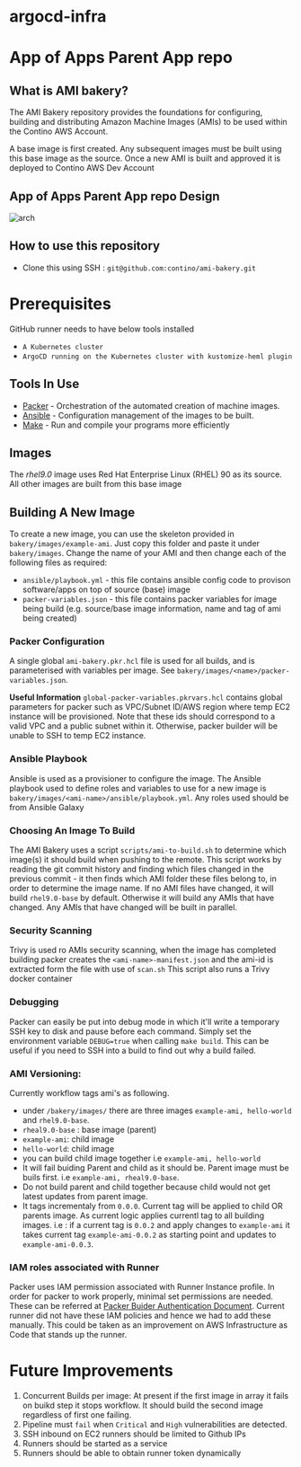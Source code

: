 # argocd-infra

# App of Apps Parent App repo

## What is AMI bakery?
The AMI Bakery repository provides the foundations for configuring, building and distributing Amazon Machine Images (AMIs) to be used within the Contino AWS Account.

A base image is first created. Any subsequent images must be built using this base image as the source. Once a new AMI is built and approved it is deployed to Contino AWS Dev Account

## App of Apps Parent App repo Design

![arch](assets/AMI-bakery-steps.svg)

## How to use this repository 
- Clone this using SSH : ```git@github.com:contino/ami-bakery.git```


# Prerequisites 
GitHub runner needs to have below tools installed 

* `A Kubernetes cluster`
* `ArgoCD running on the Kubernetes cluster with kustomize-heml plugin`


## Tools In Use
* [Packer](https://packer.io) - Orchestration of the automated creation of machine images.
* [Ansible](https://ansible.com) - Configuration management of the images to be built.
* [Make](https://www.gnu.org/software/make/manual/make.html) - Run and compile your programs more efficiently

## Images
The *rhel9.0* image uses Red Hat Enterprise Linux (RHEL) 90 as its source. 
All other images are built from this base image


## Building A New Image
To create a new image, you can use the skeleton provided in `bakery/images/example-ami`. Just copy this  folder and paste it under `bakery/images`. Change the name of your AMI and then change each of the following files as required:
* `ansible/playbook.yml` - this file contains ansible config code to provison software/apps on top of source (base) image
* `packer-variables.json` - this file contains packer variables for image being build (e.g. source/base image information, name and tag of ami being created)

### Packer Configuration
A single global `ami-bakery.pkr.hcl` file is used for all builds, and is parameterised with variables per image. See `bakery/images/<name>/packer-variables.json`.

**Useful Information** 
`global-packer-variables.pkrvars.hcl` contains global parameters for packer such as VPC/Subnet ID/AWS region where temp EC2 instance will be provisioned. Note that these ids should correspond to a valid VPC and a public subnet within it. Otherwise, packer builder will be unable to SSH to temp EC2 instance.


### Ansible Playbook
Ansible is used as a provisioner to configure the image. The Ansible playbook used to define roles and variables to use for a new image is `bakery/images/<ami-name>/ansible/playbook.yml`. Any roles used should be from Ansible Galaxy

### Choosing An Image To Build
The AMI Bakery uses a script `scripts/ami-to-build.sh` to determine which image(s) it should build when pushing to the remote. This script works by reading the git commit history and finding which files changed in the previous commit - it then finds which AMI folder these files belong to, in order to determine the image name.
If no AMI files have changed, it will build `rhel9.0-base` by default. Otherwise it will build any AMIs that have changed.
Any AMIs that have changed will be built in parallel.

### Security Scanning
Trivy is used ro AMIs security scanning, when the image has completed building packer creates the `<ami-name>-manifest.json` and the ami-id is extracted form the file with use of `scan.sh`
This script also runs a Trivy docker container 

### Debugging
Packer can easily be put into debug mode in which it'll write a temporary SSH key to disk and pause before each command. Simply set the environment variable `DEBUG=true` when calling `make build`. This can be useful if you need to SSH into a build to find out why a build failed.

### AMI Versioning:

Currently workflow tags ami's as following.
-   under `/bakery/images/` there are three images `example-ami, hello-world` and `rhel9.0-base`.
-   `rheal9.0-base` : base image (parent)
-   `example-ami`: child image
-   `hello-world`: child image
- you can build child image together i.e `example-ami, hello-world`
- It will fail buiding Parent and child as it should be. Parent image must be buils first.
 i.e `example-ami, rheal9.0-base`.
- Do not build parent and child together because child would not get latest updates from parent image.
- It tags incrementaly from `0.0.0`. Current tag will be applied to child OR parents image. As current logic applies currentl tag to all building images. 
i.e : if a current tag is `0.0.2` and apply changes to `example-ami` it takes current tag `example-ami-0.0.2` as starting point and updates to `example-ami-0.0.3`.


### IAM roles associated with Runner
Packer uses IAM permission associated with Runner Instance profile. In order for packer to work properly, minimal set permissions are needed. These can be referred at [Packer Buider Authentication Document](https://developer.hashicorp.com/packer/plugins/builders/amazon#authentication).
Current runner did not have these IAM policies and hence we had to add these manually. This could be taken as an improvement on AWS Infrastructure as Code that stands up the runner.


# Future Improvements
1. Concurrent Builds per image: At present if the first image in array it fails on buikd step it stops workflow.
It should build the second image regardless of first one failing.  
2. Pipeline must `fail` when `Critical` and `High` vulnerabilities are detected.
3. SSH inbound on EC2 runners should be limited to Github IPs
4. Runners should be started as a service
5. Runners should be able to obtain runner token dynamically
